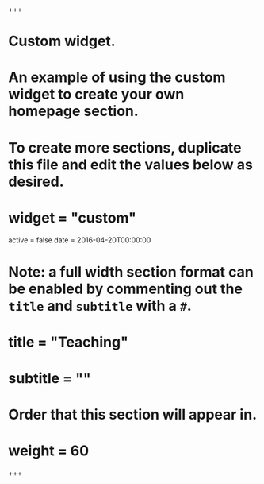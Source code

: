 +++
# Custom widget.
# An example of using the custom widget to create your own homepage section.
# To create more sections, duplicate this file and edit the values below as desired.
# widget = "custom"
active = false
date = 2016-04-20T00:00:00

# Note: a full width section format can be enabled by commenting out the `title` and `subtitle` with a `#`.
# title = "Teaching"
# subtitle = ""

# Order that this section will appear in.
# weight = 60

+++

